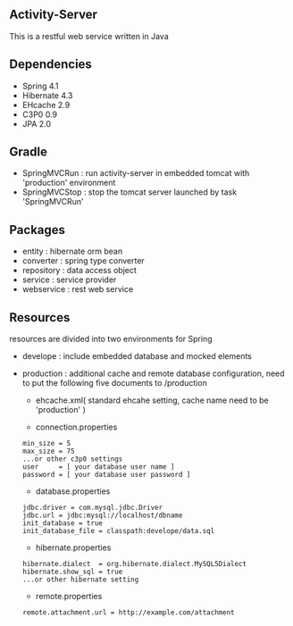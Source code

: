 ## Activity-Server 
This is a restful web service written in Java

## Dependencies
- Spring 4.1
- Hibernate 4.3
- EHcache 2.9
- C3P0 0.9
- JPA 2.0

## Gradle
- SpringMVCRun  : run activity-server in embedded tomcat with 'production' environment
- SpringMVCStop : stop the tomcat server launched by task 'SpringMVCRun'

## Packages
- entity     : hibernate orm bean
- converter  : spring type converter
- repository : data access object
- service    : service provider
- webservice : rest web service

## Resources
resources are divided into two environments for Spring

- develope   : include embedded database and mocked elements
- production : additional cache and remote database configuration, need to put the following five documents to /production
    - ehcache.xml( standard ehcahe setting, cache name need to be 'production' )
    
    - connection.properties
    ```
    min_size = 5
    max_size = 75
    ...or other c3p0 settings
    user     = [ your database user name ]
    password = [ your database user password ]
    ```
    
    - database.properties
    ```
    jdbc.driver = com.mysql.jdbc.Driver
    jdbc.url = jdbc:mysql://localhost/dbname
    init_database = true
    init_database_file = classpath:develope/data.sql
    ```
    
    - hibernate.properties
    ```
    hibernate.dialect  = org.hibernate.dialect.MySQL5Dialect
    hibernate.show_sql = true
    ...or other hibernate setting
    ```
    
    - remote.properties
    ```
    remote.attachment.url = http://example.com/attachment
    ```
